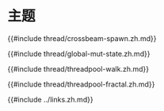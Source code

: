 
# 主题

{{#include thread/crossbeam-spawn.zh.md}}

{{#include thread/global-mut-state.zh.md}}

{{#include thread/threadpool-walk.zh.md}}

{{#include thread/threadpool-fractal.zh.md}}

{{#include ../links.zh.md}}
